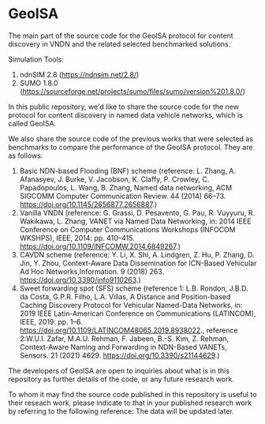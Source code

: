 # GeoISA
The main part of the source code for the GeoISA protocol for content discovery in VNDN and the related selected benchmarked solutions.

Simulation Tools:
1. ndnSIM 2.8 (https://ndnsim.net/2.8/)
2. SUMO 1.8.0 (https://sourceforge.net/projects/sumo/files/sumo/version%201.8.0/)

In this public repository, we'd like to share the source code for the new protocol for content discovery in named data vehicle networks, which is called GeoISA.

We also share the source code of the previous works that were selected as benchmarks to compare the performance of the GeoISA protocol. They are  as follows:

1. Basic NDN-based Flooding (BNF) scheme 
  (reference: L. Zhang, A. Afanasyev, J. Burke, V. Jacobson, K. Claffy, P. Crowley, C. Papadopoulos, L. Wang, B. Zhang, Named data networking, ACM SIGCOMM    Computer Communication Review. 44 (2014) 66–73. https://doi.org/10.1145/2656877.2656887.)
2. Vanilla VNDN 
  (reference: G. Grassi, D. Pesavento, G. Pau, R. Vuyyuru, R. Wakikawa, L. Zhang, VANET via Named Data Networking, in: 2014 IEEE Conference on Computer        Communications Workshops (INFOCOM WKSHPS), IEEE, 2014: pp. 410–415. https://doi.org/10.1109/INFCOMW.2014.6849267.)
3. CAVDN scheme 
  (reference: Y. Li, X. Shi, A. Lindgren, Z. Hu, P. Zhang, D. Jin, Y. Zhou, Context-Aware Data Dissemination for ICN-Based Vehicular Ad Hoc                    Networks,Information. 9 (2018) 263. https://doi.org/10.3390/info9110263.)
4. Sweet forwarding spot (SFS) scheme 
  (reference 1: 
   L.B. Rondon, J.B.D. da Costa, G.P.R. Filho, L.A. Villas, A Distance and Position-based Caching Discovery Protocol for Vehicular Named-Data Networks, in:    2019 IEEE Latin-American Conference on Communications (LATINCOM), IEEE, 2019: pp. 1–6. https://doi.org/10.1109/LATINCOM48065.2019.8938022.,
   reference 2:W.U.I. Zafar, M.A.U. Rehman, F. Jabeen, B.-S. Kim, Z. Rehman, Context-Aware Naming and  Forwarding in NDN-Based VANETs, Sensors. 21 (2021)      4629. https://doi.org/10.3390/s21144629.)
   
The developers of GeoISA are open to inquiries about what is in this repository as further details of the code, or any future research work.

To whom it may find the source code published in this repository is useful to their reseach work, please indicate to that in your published research work by referring to the following reference:
The data will be updated later.
